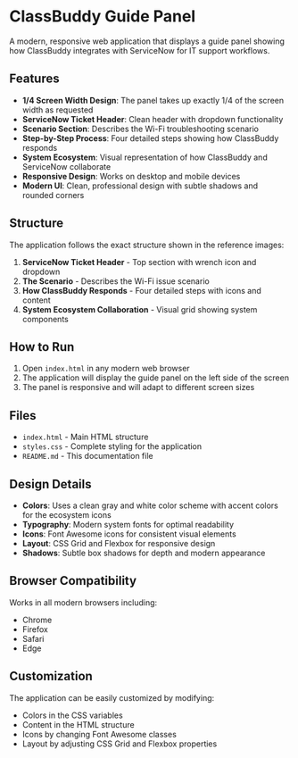 # ClassBuddy Guide Panel

A modern, responsive web application that displays a guide panel showing how ClassBuddy integrates with ServiceNow for IT support workflows.

## Features

- **1/4 Screen Width Design**: The panel takes up exactly 1/4 of the screen width as requested
- **ServiceNow Ticket Header**: Clean header with dropdown functionality
- **Scenario Section**: Describes the Wi-Fi troubleshooting scenario
- **Step-by-Step Process**: Four detailed steps showing how ClassBuddy responds
- **System Ecosystem**: Visual representation of how ClassBuddy and ServiceNow collaborate
- **Responsive Design**: Works on desktop and mobile devices
- **Modern UI**: Clean, professional design with subtle shadows and rounded corners

## Structure

The application follows the exact structure shown in the reference images:

1. **ServiceNow Ticket Header** - Top section with wrench icon and dropdown
2. **The Scenario** - Describes the Wi-Fi issue scenario
3. **How ClassBuddy Responds** - Four detailed steps with icons and content
4. **System Ecosystem Collaboration** - Visual grid showing system components

## How to Run

1. Open `index.html` in any modern web browser
2. The application will display the guide panel on the left side of the screen
3. The panel is responsive and will adapt to different screen sizes

## Files

- `index.html` - Main HTML structure
- `styles.css` - Complete styling for the application
- `README.md` - This documentation file

## Design Details

- **Colors**: Uses a clean gray and white color scheme with accent colors for the ecosystem icons
- **Typography**: Modern system fonts for optimal readability
- **Icons**: Font Awesome icons for consistent visual elements
- **Layout**: CSS Grid and Flexbox for responsive design
- **Shadows**: Subtle box shadows for depth and modern appearance

## Browser Compatibility

Works in all modern browsers including:
- Chrome
- Firefox
- Safari
- Edge

## Customization

The application can be easily customized by modifying:
- Colors in the CSS variables
- Content in the HTML structure
- Icons by changing Font Awesome classes
- Layout by adjusting CSS Grid and Flexbox properties 